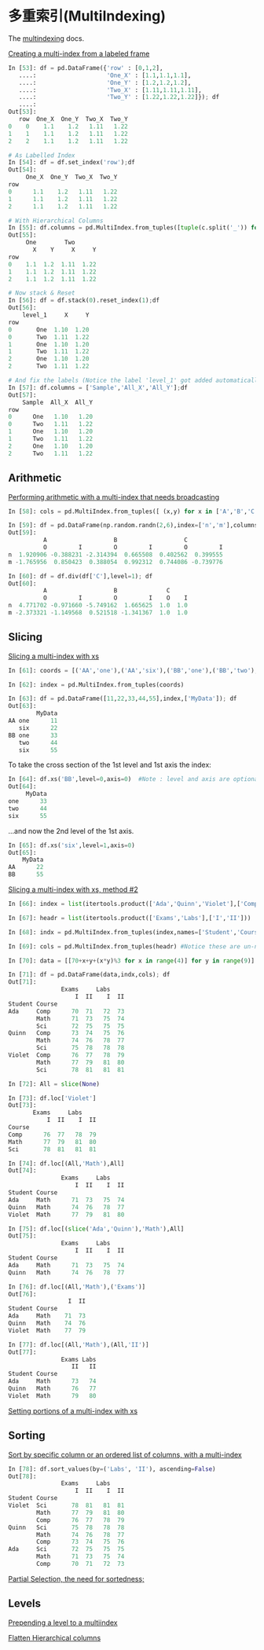 # 多重索引(MultiIndexing)

The [multindexing](http://Pandas.pydata.org/Pandas-docs/stable/advanced.html#advanced-hierarchical) docs.

[Creating a multi-index from a labeled frame](http://stackoverflow.com/questions/14916358/reshaping-dataframes-in-Pandas-based-on-column-labels)

```python
In [53]: df = pd.DataFrame({'row' : [0,1,2],
   ....:                    'One_X' : [1.1,1.1,1.1],
   ....:                    'One_Y' : [1.2,1.2,1.2],
   ....:                    'Two_X' : [1.11,1.11,1.11],
   ....:                    'Two_Y' : [1.22,1.22,1.22]}); df
   ....: 
Out[53]: 
   row  One_X  One_Y  Two_X  Two_Y
0    0    1.1    1.2   1.11   1.22
1    1    1.1    1.2   1.11   1.22
2    2    1.1    1.2   1.11   1.22

# As Labelled Index
In [54]: df = df.set_index('row');df
Out[54]: 
     One_X  One_Y  Two_X  Two_Y
row                            
0      1.1    1.2   1.11   1.22
1      1.1    1.2   1.11   1.22
2      1.1    1.2   1.11   1.22

# With Hierarchical Columns
In [55]: df.columns = pd.MultiIndex.from_tuples([tuple(c.split('_')) for c in df.columns]);df
Out[55]: 
     One        Two      
       X    Y     X     Y
row                      
0    1.1  1.2  1.11  1.22
1    1.1  1.2  1.11  1.22
2    1.1  1.2  1.11  1.22

# Now stack & Reset
In [56]: df = df.stack(0).reset_index(1);df
Out[56]: 
    level_1     X     Y
row                    
0       One  1.10  1.20
0       Two  1.11  1.22
1       One  1.10  1.20
1       Two  1.11  1.22
2       One  1.10  1.20
2       Two  1.11  1.22

# And fix the labels (Notice the label 'level_1' got added automatically)
In [57]: df.columns = ['Sample','All_X','All_Y'];df
Out[57]: 
    Sample  All_X  All_Y
row                     
0      One   1.10   1.20
0      Two   1.11   1.22
1      One   1.10   1.20
1      Two   1.11   1.22
2      One   1.10   1.20
2      Two   1.11   1.22
```

## Arithmetic

[Performing arithmetic with a multi-index that needs broadcasting](http://stackoverflow.com/questions/19501510/divide-entire-Pandas-multiindex-dataframe-by-dataframe-variable/19502176#19502176)

```python
In [58]: cols = pd.MultiIndex.from_tuples([ (x,y) for x in ['A','B','C'] for y in ['O','I']])

In [59]: df = pd.DataFrame(np.random.randn(2,6),index=['n','m'],columns=cols); df
Out[59]: 
          A                   B                   C          
          O         I         O         I         O         I
n  1.920906 -0.388231 -2.314394  0.665508  0.402562  0.399555
m -1.765956  0.850423  0.388054  0.992312  0.744086 -0.739776

In [60]: df = df.div(df['C'],level=1); df
Out[60]: 
          A                   B              C     
          O         I         O         I    O    I
n  4.771702 -0.971660 -5.749162  1.665625  1.0  1.0
m -2.373321 -1.149568  0.521518 -1.341367  1.0  1.0
```

## Slicing

[Slicing a multi-index with xs](http://stackoverflow.com/questions/12590131/how-to-slice-multindex-columns-in-Pandas-dataframes)

```python
In [61]: coords = [('AA','one'),('AA','six'),('BB','one'),('BB','two'),('BB','six')]

In [62]: index = pd.MultiIndex.from_tuples(coords)

In [63]: df = pd.DataFrame([11,22,33,44,55],index,['MyData']); df
Out[63]: 
        MyData
AA one      11
   six      22
BB one      33
   two      44
   six      55
```

To take the cross section of the 1st level and 1st axis the index:

```python
In [64]: df.xs('BB',level=0,axis=0)  #Note : level and axis are optional, and default to zero
Out[64]: 
     MyData
one      33
two      44
six      55
```

…and now the 2nd level of the 1st axis.

```python
In [65]: df.xs('six',level=1,axis=0)
Out[65]: 
    MyData
AA      22
BB      55
```

[Slicing a multi-index with xs, method #2](http://stackoverflow.com/questions/14964493/multiindex-based-indexing-in-Pandas)

```python
In [66]: index = list(itertools.product(['Ada','Quinn','Violet'],['Comp','Math','Sci']))

In [67]: headr = list(itertools.product(['Exams','Labs'],['I','II']))

In [68]: indx = pd.MultiIndex.from_tuples(index,names=['Student','Course'])

In [69]: cols = pd.MultiIndex.from_tuples(headr) #Notice these are un-named

In [70]: data = [[70+x+y+(x*y)%3 for x in range(4)] for y in range(9)]

In [71]: df = pd.DataFrame(data,indx,cols); df
Out[71]: 
               Exams     Labs    
                   I  II    I  II
Student Course                   
Ada     Comp      70  71   72  73
        Math      71  73   75  74
        Sci       72  75   75  75
Quinn   Comp      73  74   75  76
        Math      74  76   78  77
        Sci       75  78   78  78
Violet  Comp      76  77   78  79
        Math      77  79   81  80
        Sci       78  81   81  81

In [72]: All = slice(None)

In [73]: df.loc['Violet']
Out[73]: 
       Exams     Labs    
           I  II    I  II
Course                   
Comp      76  77   78  79
Math      77  79   81  80
Sci       78  81   81  81

In [74]: df.loc[(All,'Math'),All]
Out[74]: 
               Exams     Labs    
                   I  II    I  II
Student Course                   
Ada     Math      71  73   75  74
Quinn   Math      74  76   78  77
Violet  Math      77  79   81  80

In [75]: df.loc[(slice('Ada','Quinn'),'Math'),All]
Out[75]: 
               Exams     Labs    
                   I  II    I  II
Student Course                   
Ada     Math      71  73   75  74
Quinn   Math      74  76   78  77

In [76]: df.loc[(All,'Math'),('Exams')]
Out[76]: 
                 I  II
Student Course        
Ada     Math    71  73
Quinn   Math    74  76
Violet  Math    77  79

In [77]: df.loc[(All,'Math'),(All,'II')]
Out[77]: 
               Exams Labs
                  II   II
Student Course           
Ada     Math      73   74
Quinn   Math      76   77
Violet  Math      79   80
```

[Setting portions of a multi-index with xs](http://stackoverflow.com/questions/19319432/Pandas-selecting-a-lower-level-in-a-dataframe-to-do-a-ffill)

## Sorting

[Sort by specific column or an ordered list of columns, with a multi-index](http://stackoverflow.com/questions/14733871/mutli-index-sorting-in-Pandas)

```python
In [78]: df.sort_values(by=('Labs', 'II'), ascending=False)
Out[78]: 
               Exams     Labs    
                   I  II    I  II
Student Course                   
Violet  Sci       78  81   81  81
        Math      77  79   81  80
        Comp      76  77   78  79
Quinn   Sci       75  78   78  78
        Math      74  76   78  77
        Comp      73  74   75  76
Ada     Sci       72  75   75  75
        Math      71  73   75  74
        Comp      70  71   72  73
```

[Partial Selection, the need for sortedness;](https://github.com/Pandas-dev/Pandas/issues/2995)

## Levels

[Prepending a level to a multiindex](http://stackoverflow.com/questions/14744068/prepend-a-level-to-a-Pandas-multiindex)

[Flatten Hierarchical columns](http://stackoverflow.com/questions/14507794/python-Pandas-how-to-flatten-a-hierarchical-index-in-columns)

